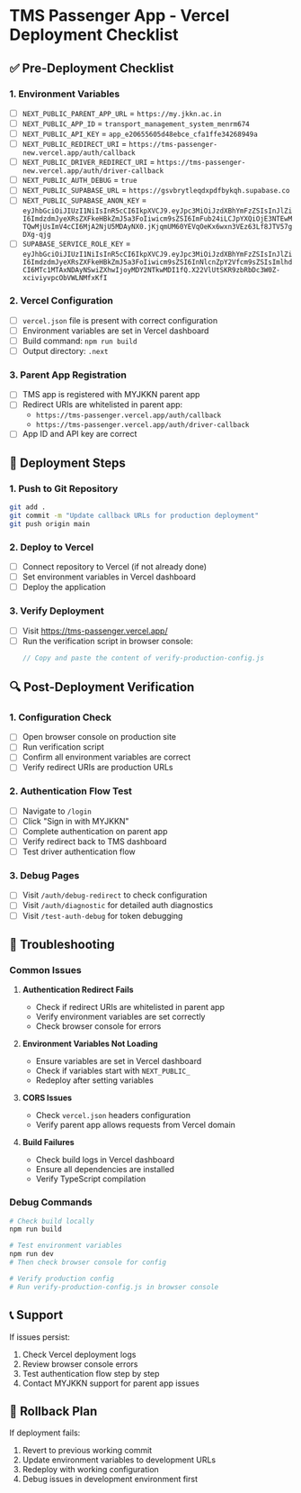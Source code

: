 # TMS Passenger App - Vercel Deployment Checklist

## ✅ Pre-Deployment Checklist

### 1. Environment Variables
- [ ] `NEXT_PUBLIC_PARENT_APP_URL` = `https://my.jkkn.ac.in`
- [ ] `NEXT_PUBLIC_APP_ID` = `transport_management_system_menrm674`
- [ ] `NEXT_PUBLIC_API_KEY` = `app_e20655605d48ebce_cfa1ffe34268949a`
- [ ] `NEXT_PUBLIC_REDIRECT_URI` = `https://tms-passenger-new.vercel.app/auth/callback`
- [ ] `NEXT_PUBLIC_DRIVER_REDIRECT_URI` = `https://tms-passenger-new.vercel.app/auth/driver-callback`
- [ ] `NEXT_PUBLIC_AUTH_DEBUG` = `true`
- [ ] `NEXT_PUBLIC_SUPABASE_URL` = `https://gsvbrytleqdxpdfbykqh.supabase.co`
- [ ] `NEXT_PUBLIC_SUPABASE_ANON_KEY` = `eyJhbGciOiJIUzI1NiIsInR5cCI6IkpXVCJ9.eyJpc3MiOiJzdXBhYmFzZSIsInJlZiI6ImdzdmJyeXRsZXFkeHBkZmJ5a3FoIiwicm9sZSI6ImFub24iLCJpYXQiOjE3NTEwMTQwMjUsImV4cCI6MjA2NjU5MDAyNX0.jKjqmUM60YEVqOeKx6wxn3VEz63Lf8JTV57gDXg-qjg`
- [ ] `SUPABASE_SERVICE_ROLE_KEY` = `eyJhbGciOiJIUzI1NiIsInR5cCI6IkpXVCJ9.eyJpc3MiOiJzdXBhYmFzZSIsInJlZiI6ImdzdmJyeXRsZXFkeHBkZmJ5a3FoIiwicm9sZSI6InNlcnZpY2Vfcm9sZSIsImlhdCI6MTc1MTAxNDAyNSwiZXhwIjoyMDY2NTkwMDI1fQ.X22VlUtSKR9zbRbDc3W0Z-xciviyvpcObVWLNMfxKfI`

### 2. Vercel Configuration
- [ ] `vercel.json` file is present with correct configuration
- [ ] Environment variables are set in Vercel dashboard
- [ ] Build command: `npm run build`
- [ ] Output directory: `.next`

### 3. Parent App Registration
- [ ] TMS app is registered with MYJKKN parent app
- [ ] Redirect URIs are whitelisted in parent app:
  - `https://tms-passenger.vercel.app/auth/callback`
  - `https://tms-passenger.vercel.app/auth/driver-callback`
- [ ] App ID and API key are correct

## 🚀 Deployment Steps

### 1. Push to Git Repository
```bash
git add .
git commit -m "Update callback URLs for production deployment"
git push origin main
```

### 2. Deploy to Vercel
- [ ] Connect repository to Vercel (if not already done)
- [ ] Set environment variables in Vercel dashboard
- [ ] Deploy the application

### 3. Verify Deployment
- [ ] Visit https://tms-passenger.vercel.app/
- [ ] Run the verification script in browser console:
  ```javascript
  // Copy and paste the content of verify-production-config.js
  ```

## 🔍 Post-Deployment Verification

### 1. Configuration Check
- [ ] Open browser console on production site
- [ ] Run verification script
- [ ] Confirm all environment variables are correct
- [ ] Verify redirect URIs are production URLs

### 2. Authentication Flow Test
- [ ] Navigate to `/login`
- [ ] Click "Sign in with MYJKKN"
- [ ] Complete authentication on parent app
- [ ] Verify redirect back to TMS dashboard
- [ ] Test driver authentication flow

### 3. Debug Pages
- [ ] Visit `/auth/debug-redirect` to check configuration
- [ ] Visit `/auth/diagnostic` for detailed auth diagnostics
- [ ] Visit `/test-auth-debug` for token debugging

## 🐛 Troubleshooting

### Common Issues

1. **Authentication Redirect Fails**
   - Check if redirect URIs are whitelisted in parent app
   - Verify environment variables are set correctly
   - Check browser console for errors

2. **Environment Variables Not Loading**
   - Ensure variables are set in Vercel dashboard
   - Check if variables start with `NEXT_PUBLIC_`
   - Redeploy after setting variables

3. **CORS Issues**
   - Check `vercel.json` headers configuration
   - Verify parent app allows requests from Vercel domain

4. **Build Failures**
   - Check build logs in Vercel dashboard
   - Ensure all dependencies are installed
   - Verify TypeScript compilation

### Debug Commands

```bash
# Check build locally
npm run build

# Test environment variables
npm run dev
# Then check browser console for config

# Verify production config
# Run verify-production-config.js in browser console
```

## 📞 Support

If issues persist:
1. Check Vercel deployment logs
2. Review browser console errors
3. Test authentication flow step by step
4. Contact MYJKKN support for parent app issues

## 🔄 Rollback Plan

If deployment fails:
1. Revert to previous working commit
2. Update environment variables to development URLs
3. Redeploy with working configuration
4. Debug issues in development environment first
















